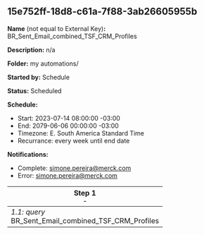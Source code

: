 ## 15e752ff-18d8-c61a-7f88-3ab26605955b

**Name** (not equal to External Key)**:** BR_Sent_Email_combined_TSF_CRM_Profiles

**Description:** n/a

**Folder:** my automations/

**Started by:** Schedule

**Status:** Scheduled

**Schedule:**

* Start: 2023-07-14 08:00:00 -03:00
* End: 2079-06-06 00:00:00 -03:00
* Timezone: E. South America Standard Time
* Recurrance: every week until end date

**Notifications:**

* Complete: simone.pereira@merck.com
* Error: simone.pereira@merck.com

| Step 1<br>_<small>-</small>_ |
| --- |
| _1.1: query_<br>BR_Sent_Email_combined_TSF_CRM_Profiles |

